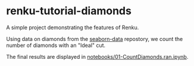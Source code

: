 # renku-tutorial-diamonds

A simple project demonstrating the features of Renku.

Using data on diamonds from the [seaborn-data](https://github.com/seaborn/seaborn-data) repostory, we count the number of diamonds with an "Ideal" cut.

The final results are displayed in [notebooks/01-CountDiamonds.ran.ipynb](blob/notebooks/01-CountDiamonds.ran.ipynb).
